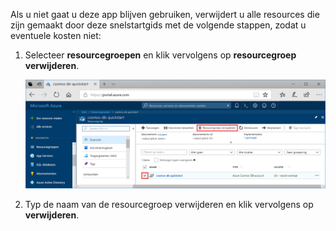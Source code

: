 Als u niet gaat u deze app blijven gebruiken, verwijdert u alle resources die zijn gemaakt door deze snelstartgids met de volgende stappen, zodat u eventuele kosten niet:

1. Selecteer **resourcegroepen** en klik vervolgens op **resourcegroep verwijderen**. 

   ![Metrische gegevens in de Azure portal](./media/cosmos-db-delete-resource-group/delete-resources.png)

2. Typ de naam van de resourcegroep verwijderen en klik vervolgens op **verwijderen**.

